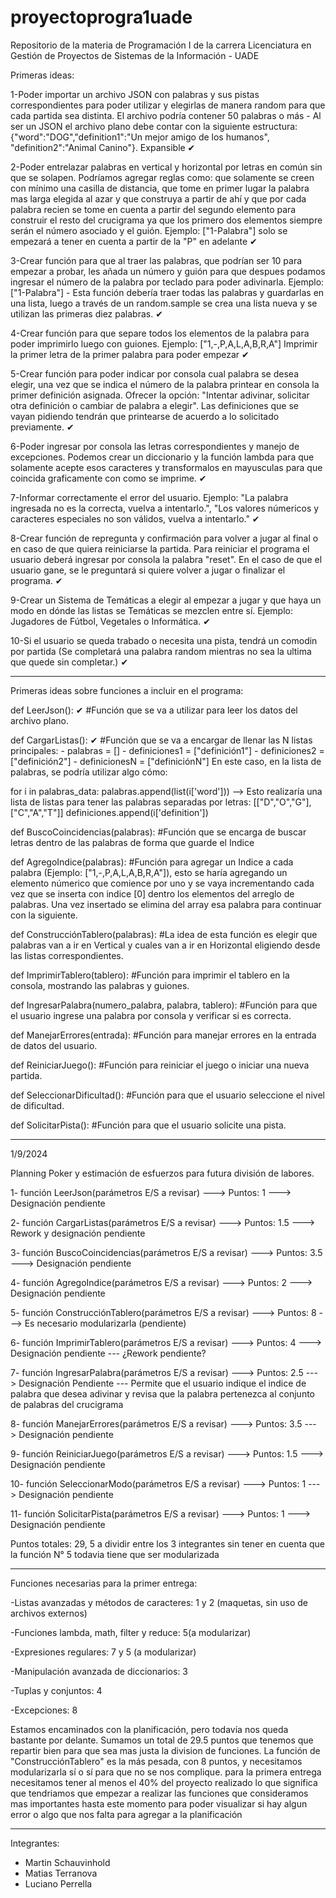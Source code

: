 # proyectoprogra1uade

Repositorio de la materia de Programación I de la carrera Licenciatura en Gestión de Proyectos de Sistemas de la Información - UADE

Primeras ideas:

1-Poder importar un archivo JSON con palabras y sus pistas correspondientes para poder utilizar y elegirlas de manera random para que cada partida sea distinta. El archivo podría contener 50 palabras o más - Al ser un JSON el archivo plano debe contar con la siguiente estructura: {"word":"DOG","definition1":"Un mejor amigo de los humanos", "definition2":"Animal Canino"}. Expansible ✔

2-Poder entrelazar palabras en vertical y horizontal por letras en común sin que se solapen. Podríamos agregar reglas como: que solamente se creen con mínimo una casilla de distancia, que tome en primer lugar la palabra mas larga elegida al azar y que construya a partir de ahí y que por cada palabra recien se tome en cuenta a partir del segundo elemento para construir el resto del crucigrama ya que los primero dos elementos siempre serán el número asociado y el guión. Ejemplo: ["1-Palabra"] solo se empezará a tener en cuenta a partir de la "P" en adelante ✔

3-Crear función para que al traer las palabras, que podrían ser 10 para empezar a probar, les añada un número y guión para que despues podamos ingresar el número de la palabra por teclado para poder adivinarla. Ejemplo: ["1-Palabra"] - Esta función debería traer todas las palabras y guardarlas en una lista, luego a través de un random.sample se crea una lista nueva y se utilizan las primeras diez palabras. ✔

4-Crear función para que separe todos los elementos de la palabra para poder imprimirlo luego con guiones. Ejemplo: ["1,-,P,A,L,A,B,R,A"]
Imprimir la primer letra de la primer palabra para poder empezar ✔

5-Crear función para poder indicar por consola cual palabra se desea elegir, una vez que se indica el número de la palabra printear en consola la primer definición asignada. Ofrecer la opción: "Intentar adivinar, solicitar otra definición o cambiar de palabra a elegir". Las definiciones que se vayan pidiendo tendrán que printearse de acuerdo a lo solicitado previamente. ✔

6-Poder ingresar por consola las letras correspondientes y manejo de excepciones. Podemos crear un diccionario y la función lambda para que solamente acepte esos caracteres y transformalos en mayusculas para que coincida graficamente con como se imprime. ✔

7-Informar correctamente el error del usuario. Ejemplo: "La palabra ingresada no es la correcta, vuelva a intentarlo.", "Los valores númericos y caracteres especiales no son válidos, vuelva a intentarlo." ✔

8-Crear función de repregunta y confirmación para volver a jugar al final o en caso de que quiera reiniciarse la partida. Para reiniciar el programa el usuario deberá ingresar por consola la palabra "reset". En el caso de que el usuario gane, se le preguntará si quiere volver a jugar o finalizar el programa. ✔

9-Crear un Sistema de Temáticas a elegir al empezar a jugar y que haya un modo en dónde las listas se Temáticas se mezclen entre sí.
Ejemplo: Jugadores de Fútbol, Vegetales o Informática. ✔

10-Si el usuario se queda trabado o necesita una pista, tendrá un comodin por partida (Se completará una palabra random mientras no sea la ultima que quede sin completar.) ✔

---

Primeras ideas sobre funciones a incluir en el programa:

def LeerJson(): ✔
#Función que se va a utilizar para leer los datos del archivo plano.

def CargarListas(): ✔
#Función que se va a encargar de llenar las N listas principales: - palabras = [] - definiciones1 = ["definición1"] - definiciones2 = ["definición2"] - definicionesN = ["definiciónN"]
En este caso, en la lista de palabras, se podría utilizar algo cómo:

for i in palabras_data:
palabras.append(list(i['word'])) --> Esto realizaría una lista de listas para tener las palabras separadas por letras: [["D","O","G"], ["C","A","T"]]
definiciones.append(i['definition'])

def BuscoCoincidencias(palabras):
#Función que se encarga de buscar letras dentro de las palabras de forma que guarde el Indice

def AgregoIndice(palabras):
#Función para agregar un Indice a cada palabra (Ejemplo: ["1,-,P,A,L,A,B,R,A"]), esto se haría agregando un elemento númerico que comience por uno y se vaya incrementando cada vez que se inserta con indice [0] dentro los elementos del arreglo de palabras. Una vez insertado se elimina del array esa palabra para continuar con la siguiente.

def ConstrucciónTablero(palabras):
#La idea de esta función es elegir que palabras van a ir en Vertical y cuales van a ir en Horizontal eligiendo desde las listas correspondientes.

def ImprimirTablero(tablero):
#Función para imprimir el tablero en la consola, mostrando las palabras y guiones.

def IngresarPalabra(numero_palabra, palabra, tablero):
#Función para que el usuario ingrese una palabra por consola y verificar si es correcta.

def ManejarErrores(entrada):
#Función para manejar errores en la entrada de datos del usuario.

def ReiniciarJuego():
#Función para reiniciar el juego o iniciar una nueva partida.

def SeleccionarDificultad():
#Función para que el usuario seleccione el nivel de dificultad.

def SolicitarPista():
#Función para que el usuario solicite una pista.

---

1/9/2024

Planning Poker y estimación de esfuerzos para futura división de labores.

1- función LeerJson(parámetros E/S a revisar) ---> Puntos: 1 ---> Designación pendiente

2- función CargarListas(parámetros E/S a revisar) ---> Puntos: 1.5 ---> Rework y designación pendiente

3- función BuscoCoincidencias(parámetros E/S a revisar) ---> Puntos: 3.5 ---> Designación pendiente

4- función AgregoIndice(parámetros E/S a revisar) ---> Puntos: 2 ---> Designación pendiente

5- función ConstrucciónTablero(parámetros E/S a revisar) ---> Puntos: 8 ---> Es necesario modularizarla (pendiente)

6- función ImprimirTablero(parámetros E/S a revisar) ---> Puntos: 4 ---> Designación pendiente --- ¿Rework pendiente?

7- función IngresarPalabra(parámetros E/S a revisar) ---> Puntos: 2.5 ---> Designación Pendiente --- Permite que el usuario indique el indice de palabra que desea adivinar y revisa que la palabra pertenezca al conjunto de palabras del crucigrama

8- función ManejarErrores(parámetros E/S a revisar) ---> Puntos: 3.5 ---> Designación pendiente

9- función ReiniciarJuego(parámetros E/S a revisar) ---> Puntos: 1.5 ---> Designación pendiente

10- función SeleccionarModo(parámetros E/S a revisar) ---> Puntos: 1 ---> Designación pendiente

11- función SolicitarPista(parámetros E/S a revisar) ---> Puntos: 1 ---> Designación pendiente

Puntos totales: 29, 5 a dividir entre los 3 integrantes sin tener en cuenta que la función N° 5 todavia tiene que ser modularizada

---

Funciones necesarias para la primer entrega:

-Listas avanzadas y métodos de caracteres: 1 y 2 (maquetas, sin uso de archivos externos)

-Funciones lambda, math, filter y reduce: 5(a modularizar)

-Expresiones regulares: 7 y 5 (a modularizar)

-Manipulación avanzada de diccionarios: 3

-Tuplas y conjuntos: 4

-Excepciones: 8

Estamos encaminados con la planificación, pero todavía nos queda bastante por delante. Sumamos un total de 29.5 puntos que tenemos que repartir bien para que sea mas justa la division de funciones. La función de "ConstrucciónTablero" es la más pesada, con 8 puntos, y necesitamos modularizarla sí o sí para que no se nos complique.
para la primera entrega necesitamos tener al menos el 40% del proyecto realizado lo que significa que tendriamos que empezar a realizar las funciones que consideramos mas importantes hasta este momento para poder visualizar si hay algun error o algo que nos falta para agregar a la planificación


---

Integrantes:

- Martin Schauvinhold
- Matias Terranova
- Luciano Perrella

